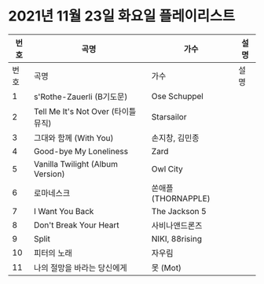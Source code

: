 # 2021년 11월 23일 화요일 플레이리스트

| 번호 | 곡명 | 가수 | 설명 |
|------|------|------|------|
| 번호 | 곡명 | 가수 | 설명 |
| 1 | s'Rothe-Zauerli (B기도문) | Ose Schuppel |  |
| 2 | Tell Me It's Not Over (타이틀 뮤직) | Starsailor |  |
| 3 | 그대와 함께 (With You) | 손지창, 김민종 |  |
| 4 | Good-bye My Loneliness | Zard |  |
| 5 | Vanilla Twilight (Album Version) | Owl City |  |
| 6 | 로마네스크 | 쏜애플 (THORNAPPLE) |  |
| 7 | I Want You Back | The Jackson 5 |  |
| 8 | Don't Break Your Heart | 사비나앤드론즈 |  |
| 9 | Split | NIKI, 88rising |  |
| 10 | 피터의 노래 | 자우림 |  |
| 11 | 나의 절망을 바라는 당신에게 | 못 (Mot) |  |
